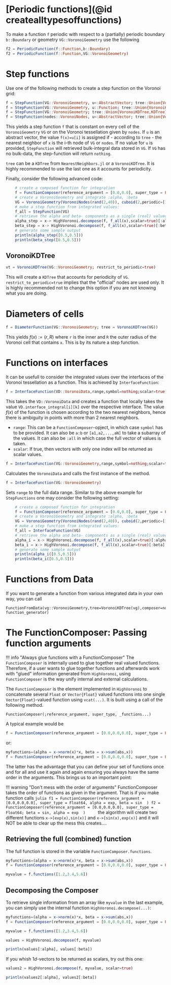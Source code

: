 # [Periodic functions](@id createalltypesoffunctions)

To make a function `f` periodic with respect to a (partially) periodic boundary `b::Boundary` or geometry `VG::VoronoiGeometry` use the following
```julia
f2 = PeriodicFunction(f::Function,b::Boundary)
f2 = PeriodicFunction(f::Function,VG::VoronoiGeometry)
```


# Step functions

Use one of the following methods to create a step function on the Voronoi grid:

```julia
f = StepFunction(VG::VoronoiGeometry, u<:AbstractVector; tree::Union{VoronoiKDTree,KDTree})
f = StepFunction(VG::VoronoiGeometry, u::Function; tree::Union{VoronoiKDTree,KDTree})
f = StepFunction(VG::VoronoiGeometry; tree::Union{VoronoiKDTree,KDTree})
f = StepFunction(nodes::VoronoiNodes, u<:AbstractVector; tree::Union{VoronoiKDTree,KDTree}=KDTree(nodes))
```

This yields a step function `f` that is constant on every cell of the `VoronoiGeometry` `VG` or on the Voronoi tessellation given by `nodes`.
If `u` is an abstract vector, the value `f(x)=u[i]` is assigned if - according to `tree` - the nearest neighbor of `x` is the i-th node of `VG` or `nodes`. If no value for `u` is provided, `StepFunction` will retrieved bulk-integral data stored in `VG`. If `VG` has no bulk-data, the step-function will return `nothing`.

`tree` can be a `KDTree` from `NearestNeighbors.jl` or a `VoronoiKDTree`. It is highly recommended to use the last one as it accounts for periodicity.

Finally, consider the following advanced code:

```julia
    # create a composed function for integration
    f = FunctionComposer(reference_argument = [0.0,0.0], super_type = Float64, alpha = x->norm(x)*x, beta = x->sum(abs,x) )
    # create a VoronoiGeometry and integrate :alpha, :beta
    VG = VoronoiGeometry(VoronoiNodes(rand(2,40)), cuboid(2,periodic=[1]), integrator=HighVoronoi.VI_MONTECARLO, integrand=f.functions)
    # make a step function from integrated values:
    f_all = StepFunction(VG)
    # retrieve the alpha and beta- components as a single (real) valued stepfunctions
    alpha_step = x-> HighVoronoi.decompose(f, f_all(x),scalar=true)[:alpha]
    beta_step = x-> HighVoronoi.decompose(f, f_all(x),scalar=true)[:beta]
    # generate some sample output
    println(alpha_step([0.5,0.5]))
    println(beta_step([0.5,0.5]))
```

## VoronoiKDTree

```julia
vt = VoronoiKDTree(VG::VoronoiGeometry; restrict_to_periodic=true)
```
This will create a `KDTree` that accounts for periodicity of `VG`. 
`restrict_to_periodic=true` implies that the "official" nodes are used only. It is highly recommended not to change this option if you are not knowing what you are doing.

# Diameters of cells

```julia
f = DiameterFunction(VG::VoronoiGeometry; tree = VoronoiKDTree(VG))
```
This yields $f(x):=(r,R)$ where `r` is the inner and `R` the outer radius of the Voronoi cell that contains `x`. This is by its nature a step function.

# Functions on interfaces

It can be usefull to consider the integrated values over the interfaces of the Voronoi tessellation as a function. This is achieved by `InterfaceFunction`:
```julia
f = InterfaceFunction(VD::VoronoiData,range,symbol=nothing;scalar=true)
``` 
This takes the `VD::VoronoiData` and creates a function that locally takes the value `VD.interface_integral[i][k]` over the respective interface. The value $f(x)$ of the function is chosen according to the two nearest neighbors, hence there is  ambiguity in points with more than 2 nearest neighbors.
- `range`: This can be a `FunctionComposer`-opject, in which case `symbol` has to be provided. It can also be `a:b` or `[a1,a2,...,aN]` to take a subarray of the values. It can also be `:all` in which case the full vector of values is taken.
- `scalar`: If true, then vectors with only one index will be returned as scalar values.  

```julia
f = InterfaceFunction(VG::VoronoiGeometry,range,symbol=nothing;scalar=true)
``` 
Calculates the `VoronoiData` and calls the first instance of the method.

```julia
f = InterfaceFunction(VG::VoronoiGeometry)
```
Sets `range` to the full data range. Similar to the above example for `StepFunctions` one may consider the following setting:

```julia
    # create a composed function for integration
    f = FunctionComposer(reference_argument = [0.0,0.0], super_type = Float64, alpha = x->norm(x)*x, beta = x->sum(abs,x) )
    # create a VoronoiGeometry and integrate :alpha, :beta
    VG = VoronoiGeometry(VoronoiNodes(rand(2,40)), cuboid(2,periodic=[1]), integrator=HighVoronoi.VI_MONTECARLO, integrand=f.functions)
    # make a step function from integrated values:
    f_all = InterfaceFunction(VG)
    # retrieve the alpha and beta- components as a single (real) valued stepfunctions
    alpha_i = x-> HighVoronoi.decompose(f, f_all(x),scalar=true)[:alpha]
    beta_i = x-> HighVoronoi.decompose(f, f_all(x),scalar=true)[:beta]
    # generate some sample output
    println(alpha_i([0.5,0.5]))
    println(beta_i([0.5,0.5]))
```

# Functions from Data

If you want to generate a function from various integrated data in your own way, you can call

```@docs
FunctionFromData(vg::VoronoiGeometry,tree=VoronoiKDTree(vg),composer=nothing; function_generator)
```


# The FunctionComposer: Passing function arguments

!!! info "Always glue functions with a FunctionComposer"
    The `FunctionComposer` is internally used to glue together real valued functions. Therefore, if a user wants to glue together functions and afterwards work with "glued" information generated from `HighVoronoi`, using `FunctionComposer` is the way unify internal and external calculations. 

The `FunctionComposer` is the element implemented in `HighVoronoi` to concatenate several `Float` or `Vector{Float}` valued functions into one single `Vector{Float}`-valued function using `vcat(...)`. It is built using a call of the following method.

```@docs
FunctionComposer(;reference_argument, super_type, _functions...)
```

A typical example would be
```julia
f = FunctionComposer(reference_argument = [0.0,0.0,0.0], super_type = Float64, alpha = x->norm(x)*x, beta = x->sum(abs,x) )
```

or:

```julia
myfunctions=(alpha = x->norm(x)*x, beta = x->sum(abs,x))
f = FunctionComposer(reference_argument = [0.0,0.0,0.0], super_type = Float64; myfunctions...  )
```

The latter has the advantage that you can define your set of functions once and for all and use it again and again ensuring you always have the same order in the arguments. This brings us to an important point:

!!! warning "Don't mess with the order of arguments"
    FunctionComposer takes the order of functions as given in the argument. That is if you make function calls
    ```julia
    f1 = FunctionComposer(reference_argument = [0.0,0.0,0.0], super_type = Float64, alpha = exp, beta = sin  )
    f2 = FunctionComposer(reference_argument = [0.0,0.0,0.0], super_type = Float64; beta = sin, alpha = exp  )    
    ```
    the algorithm will create two different functions `x->[exp(x),sin(x)]` and `x->[sin(x),exp(x)]` and it will NOT be able to clear up the mess this creates....

## Retrieving the full (combined) function

The full function is stored in the variable `FunctionComposer.functions`.

```julia
myfunctions=(alpha = x->norm(x)*x, beta = x->sum(abs,x))
f = FunctionComposer(reference_argument = [0.0,0.0,0.0], super_type = Float64; myfunctions...  )

myvalue = f.functions([1.2,3.4,5.6])
```


## Decomposing the Composer

To retrieve single information from an array like `myvalue` in the last example, you can simply use the internal function `HighVoronoi.decompose(...)`:

```julia
myfunctions=(alpha = x->norm(x)*x, beta = x->sum(abs,x))
f = FunctionComposer(reference_argument = [0.0,0.0,0.0], super_type = Float64; myfunctions...  )

myvalue = f.functions([1.2,3.4,5.6])

values = HighVoronoi.decompose(f, myvalue)

println(values[:alpha], values[:beta])
```

If you whish $1d$-vectors to be returned as scalars, try out this one:

```julia
values2 = HighVoronoi.decompose(f, myvalue, scalar=true)

println(values2[:alpha], values2[:beta])
```
